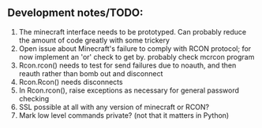 ## Development notes/TODO:

1. The minecraft interface needs to be prototyped.  Can probably reduce the amount of code greatly with some trickery
2. Open issue about Minecraft's failure to comply with RCON protocol; for now implement an 'or' check to get by. probably check mcrcon program
3. Rcon.rcon() needs to test for send failures due to noauth, and then reauth rather than bomb out and disconnect
4. Rcon.Rcon() needs disconnects
5. In Rcon.rcon(), raise exceptions as necessary for general password checking 
6. SSL possible at all with any version of minecraft or RCON? 
7. Mark low level commands private?  (not that it matters in Python)
